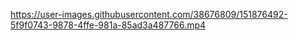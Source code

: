 https://user-images.githubusercontent.com/38676809/151876492-5f9f0743-9878-4ffe-981a-85ad3a487766.mp4

